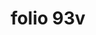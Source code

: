 ---
layout: edition
title: folio 93v
manuscript: Florence, Biblioteca Marucelliana, Carte Rajna XIX.15
sigla: R
iip: r093v.tif
milestone: 186
---